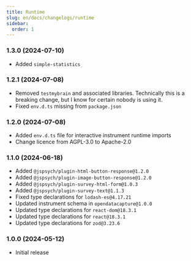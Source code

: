 ```yaml
---
title: Runtime
slug: en/docs/changelogs/runtime
sidebar:
  order: 1
---
```


### 1.3.0 (2024-07-10)

- Added `simple-statistics`

### 1.2.1 (2024-07-08)

- Removed `testmybrain` and associated libraries. Technically this is a breaking change,
  but I know for certain nobody is using it.
- Fixed `env.d.ts` missing from `package.json`

### 1.2.0 (2024-07-08)

- Added `env.d.ts` file for interactive instrument runtime imports
- Change licence from AGPL-3.0 to Apache-2.0

### 1.1.0 (2024-06-18)

- Added `@jspsych/plugin-html-button-response@1.2.0`
- Added `@jspsych/plugin-image-button-response@1.2.0`
- Added `@jspsych/plugin-survey-html-form@1.0.3`
- Added `@jspsych/plugin-survey-text@1.1.3`
- Fixed type declarations for `lodash-es@4.17.21`
- Updated instrument schema in `opendatacapture@1.0.0`
- Updated type declarations for `react-dom@18.3.1`
- Updated type declarations for `react@18.3.1`
- Updated type declarations for `zod@3.23.6`

### 1.0.0 (2024-05-12)

- Initial release
